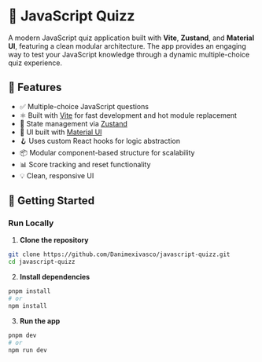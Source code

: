 # 🧠 JavaScript Quizz

A modern JavaScript quiz application built with **Vite**, **Zustand**, and **Material UI**, featuring a clean modular architecture. The app provides an engaging way to test your JavaScript knowledge through a dynamic multiple-choice quiz experience.

## 🌟 Features

- ✅ Multiple-choice JavaScript questions
- ⚛️ Built with [Vite](https://vitejs.dev/) for fast development and hot module replacement
- 🧠 State management via [Zustand](https://github.com/pmndrs/zustand)
- 🎨 UI built with [Material UI](https://mui.com/)
- 🪝 Uses custom React hooks for logic abstraction
- 📦 Modular component-based structure for scalability
- 📊 Score tracking and reset functionality
- 💡 Clean, responsive UI

## 🚀 Getting Started


### Run Locally

1. **Clone the repository**

```bash
git clone https://github.com/Danimexivasco/javascript-quizz.git
cd javascript-quizz
```

2. **Install dependencies**

```bash
pnpm install
# or
npm install
```

3. **Run the app**

```bash
pnpm dev
# or
npm run dev
```
